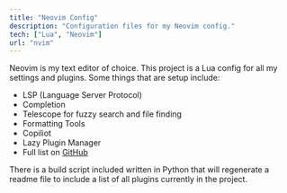 ```yaml
---
title: "Neovim Config"
description: "Configuration files for my Neovim config."
tech: ["Lua", "Neovim"]
url: "nvim"
---
```


Neovim is my text editor of choice. This project is a Lua
config for all my settings and plugins. Some things that
are setup include:

-   LSP (Language Server Protocol)
-   Completion
-   Telescope for fuzzy search and file finding
-   Formatting Tools
-   Copiliot
-   Lazy Plugin Manager
-   Full list on [GitHub](http://github.com/member87/nvim)

There is a build script included written in Python
that will regenerate a readme file to include a list
of all plugins currently in the project.
